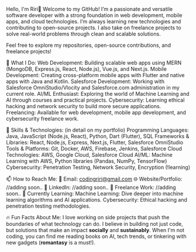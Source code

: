 Hello, I'm Riri👋
Welcome to my GitHub! I’m a passionate and versatile software developer with a strong foundation in web development, mobile apps, and cloud technologies. I’m always learning new technologies and contributing to open-source projects. I also take on freelance projects to solve real-world problems through clean and scalable solutions.

Feel free to explore my repositories, open-source contributions, and freelance projects!

🚀 What I Do:
Web Development: Building scalable web apps using MERN (MongoDB, Express.js, React, Node.js), Vue.js, and Next.js.
Mobile Development: Creating cross-platform mobile apps with Flutter and native apps with Java and Kotlin.
Salesforce Development: Working with Salesforce OmniStudio/Vlocity and Salesforce.com administration in my current role.
AI/ML Enthusiast: Exploring the world of Machine Learning and AI through courses and practical projects.
Cybersecurity: Learning ethical hacking and network security to build more secure applications.
Freelancing: Available for web development, mobile app development, and cybersecurity freelance work.

🔧 Skills & Technologies: (in detail on my portfolio)
Programming Languages: Java, JavaScript (Node.js, React), Python, Dart (Flutter), SQL
Frameworks & Libraries: React, Node.js, Express, Next.js, Flutter, Salesforce OmniStudio
Tools & Platforms: Git, Docker, AWS, Firebase, Jenkins, Salesforce
Cloud Technologies: AWS, Google Cloud, Salesforce Cloud
AI/ML: Machine Learning with AWS, Python libraries (Pandas, NumPy, TensorFlow)
Cybersecurity: Penetration Testing, Network Security, Encryption (!learning)

📫 How to Reach Me:
📧 Email: codingriri@gmail.com
🌐 Website/Portfolio: //adding soon..
💼 LinkedIn: //adding soon..
📝 Freelance Work: //adding soon..
🌱 Currently Learning:
Machine Learning: Dive deeper into machine learning algorithms and AI applications.
Cybersecurity: Ethical hacking and penetration testing methodologies.

🔥 Fun Facts About Me:
I love working on side projects that push the boundaries of what technology can do.
I believe in building not just code, but solutions that make an impact **socially** and **sustainably**.
When I'm not coding, you can find me reading books on AI, tech trends, or tinkering with new gadgets (**romantasy** is a must!).

<!---
codingriri/codingriri is a ✨ special ✨ repository because its `README.md` (this file) appears on your GitHub profile.
You can click the Preview link to take a look at your changes.
--->
